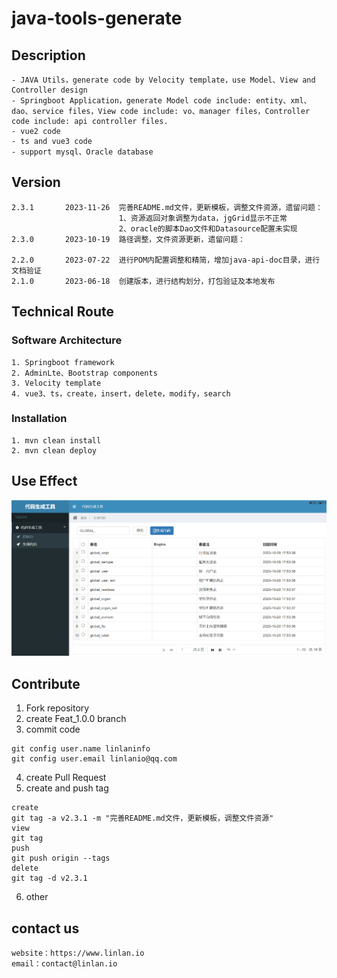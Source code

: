 # java-tools-generate

## Description
```
- JAVA Utils，generate code by Velocity template，use Model、View and Controller design
- Springboot Application，generate Model code include: entity、xml、dao、service files，View code include: vo、manager files，Controller code include: api controller files.
- vue2 code
- ts and vue3 code
- support mysql、Oracle database

```

## Version

```
2.3.1       2023-11-26  完善README.md文件，更新模板，调整文件资源，遗留问题：
                        1、资源返回对象调整为data，jgGrid显示不正常
                        2、oracle的脚本Dao文件和Datasource配置未实现
2.3.0       2023-10-19  路径调整，文件资源更新，遗留问题：
                        
2.2.0       2023-07-22  进行POM内配置调整和精简，增加java-api-doc目录，进行文档验证
2.1.0       2023-06-18  创建版本，进行结构划分，打包验证及本地发布

```

## Technical Route
### Software Architecture
```
1. Springboot framework
2. AdminLte、Bootstrap components
3. Velocity template
4. vue3、ts，create，insert，delete，modify，search
```

### Installation
```
1. mvn clean install
2. mvn clean deploy
```

## Use Effect
![MAIN](./.img/main.png "MAIN")

## Contribute
1.  Fork repository
2.  create Feat_1.0.0 branch
3.  commit code
```
git config user.name linlaninfo
git config user.email linlanio@qq.com
```
4. create Pull Request
5. create and push tag
```
create
git tag -a v2.3.1 -m "完善README.md文件，更新模板，调整文件资源"
view
git tag
push
git push origin --tags
delete
git tag -d v2.3.1
```
6. other

## contact us
```
website：https://www.linlan.io
email：contact@linlan.io
```